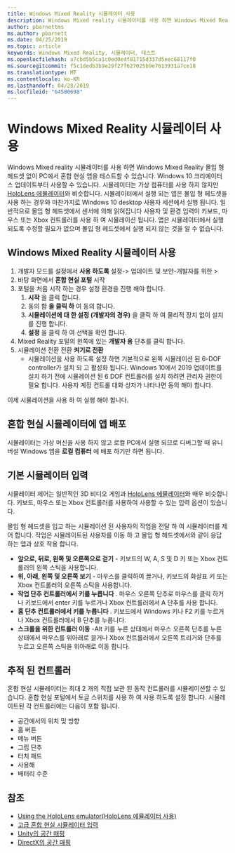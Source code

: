 ```yaml
---
title: Windows Mixed Reality 시뮬레이터 사용
description: Windows Mixed reality 시뮬레이터를 사용 하면 Windows Mixed Reality 몰입 형 헤드셋 없이 PC에서 혼합 현실 앱을 테스트할 수 있습니다.
author: pbarnettms
ms.author: pbarnett
ms.date: 04/25/2019
ms.topic: article
keywords: Windows Mixed Reality, 시뮬레이터, 테스트
ms.openlocfilehash: a7cbd5b5ca1c0ed0e4f81715d337d5eec68117f0
ms.sourcegitcommit: f5c1dedb3b9e29f27f627025b9e7613931a7ce18
ms.translationtype: MT
ms.contentlocale: ko-KR
ms.lasthandoff: 04/28/2019
ms.locfileid: "64580698"
---
```

# <a name="using-the-windows-mixed-reality-simulator"></a>Windows Mixed Reality 시뮬레이터 사용

Windows Mixed reality 시뮬레이터를 사용 하면 Windows Mixed Reality 몰입 형 헤드셋 없이 PC에서 혼합 현실 앱을 테스트할 수 있습니다. Windows 10 크리에이터 스 업데이트부터 사용할 수 있습니다. 시뮬레이터는 가상 컴퓨터를 사용 하지 않지만 [HoloLens 에뮬레이터](using-the-hololens-emulator.md)와 비슷합니다. 시뮬레이터에서 실행 되는 앱은 몰입 형 헤드셋을 사용 하는 경우와 마찬가지로 Windows 10 desktop 사용자 세션에서 실행 됩니다. 일반적으로 몰입 형 헤드셋에서 센서에 의해 읽혀집니다 사용자 및 환경 입력이 키보드, 마우스 또는 Xbox 컨트롤러를 사용 하 여 시뮬레이션 됩니다. 앱은 시뮬레이터에서 실행 되도록 수정할 필요가 없으며 몰입 형 헤드셋에서 실행 되지 않는 것을 알 수 없습니다.

## <a name="enabling-the-windows-mixed-reality-simulator"></a>Windows Mixed Reality 시뮬레이터 사용

1. 개발자 모드를 설정에서 **사용 하도록** 설정-> 업데이트 및 보안-개발자를 위한 >
2. 바탕 화면에서 **혼합 현실 포털** 시작
3. 포털을 처음 시작 하는 경우 설정 환경을 진행 해야 합니다.
   1. **시작** 을 클릭 합니다.
   2. 동의 함 **을 클릭 하** 여 동의 합니다.
   3. **시뮬레이션에 대 한 설정 (개발자의 경우)** 을 클릭 하 여 물리적 장치 없이 설치를 진행 합니다.
   4. **설정** 을 클릭 하 여 선택을 확인 합니다.
4. Mixed Reality 포털의 왼쪽에 있는 **개발자 용** 단추를 클릭 합니다.
5. 시뮬레이션 전환 전환 **켜기로 전환**
   * 시뮬레이션을 사용 하도록 설정 하면 기본적으로 왼쪽 시뮬레이션 된 6-DOF controller가 설치 되 고 활성화 됩니다.  Windows 10에서 2019 업데이트를 설치 하기 전에 시뮬레이션 된 6 DOF 컨트롤러를 설치 하려면 관리자 권한이 필요 합니다.  사용자 계정 컨트롤 대화 상자가 나타나면 동의 해야 합니다.

이제 시뮬레이션을 사용 하 여 실행 해야 합니다.

## <a name="deploying-apps-to-the-mixed-reality-simulator"></a>혼합 현실 시뮬레이터에 앱 배포

시뮬레이터는 가상 머신을 사용 하지 않고 로컬 PC에서 실행 되므로 디버그할 때 유니버설 Windows 앱을 **로컬 컴퓨터** 에 배포 하기만 하면 됩니다.

## <a name="basic-simulator-input"></a>기본 시뮬레이터 입력

시뮬레이터 제어는 일반적인 3D 비디오 게임과 [HoloLens 에뮬레이터](using-the-hololens-emulator.md)와 매우 비슷합니다. 키보드, 마우스 또는 Xbox 컨트롤러를 사용하여 사용할 수 있는 입력 옵션이 있습니다.

몰입 형 헤드셋을 입고 하는 시뮬레이션 된 사용자의 작업을 전달 하 여 시뮬레이터를 제어 합니다. 작업은 시뮬레이트된 사용자를 이동 하 고 몰입 형 헤드셋에서와 같이 응답 하는 앱과 상호 작용 합니다.
* **앞으로, 뒤로, 왼쪽 및 오른쪽으로 걷기** - 키보드의 W, A, S 및 D 키 또는 Xbox 컨트롤러의 왼쪽 스틱을 사용합니다.
* **위, 아래, 왼쪽 및 오른쪽 보기** - 마우스를 클릭하여 끌거나, 키보드의 화살표 키 또는 Xbox 컨트롤러의 오른쪽 스틱을 사용합니다.
* **작업 단추 컨트롤러에서 키를 누릅니다** . 마우스 오른쪽 단추로 마우스를 클릭 하거나 키보드에서 enter 키를 누르거나 Xbox 컨트롤러에서 A 단추를 사용 합니다.
* **홈 단추 컨트롤러에서 키를 누릅니다** . 키보드에서 Windows 키나 F2 키를 누르거나 Xbox 컨트롤러에서 B 단추를 누릅니다.
* **스크롤을 위한 컨트롤러 이동** -Alt 키를 누른 상태에서 마우스 오른쪽 단추를 누른 상태에서 마우스를 위아래로 끌거나 Xbox 컨트롤러에서 오른쪽 트리거와 단추를 누르고 오른쪽 스틱을 위아래로 이동 합니다.

## <a name="tracked-controllers"></a>추적 된 컨트롤러

혼합 현실 시뮬레이터는 최대 2 개의 직접 보관 된 동작 컨트롤러를 시뮬레이션할 수 있습니다. 혼합 현실 포털에서 토글 스위치를 사용 하 여 사용 하도록 설정 합니다. 시뮬레이트된 각 컨트롤러에는 다음이 포함 됩니다.
* 공간에서의 위치 및 방향
* 홈 버튼
* 메뉴 버튼
* 그립 단추
* 터치 패드
* 사용해
* 배터리 수준

## <a name="see-also"></a>참조
* [Using the HoloLens emulator(HoloLens 에뮬레이터 사용)](using-the-hololens-emulator.md)
* [고급 혼합 현실 시뮬레이터 입력](advanced-hololens-emulator-and-mixed-reality-simulator-input.md)
* [Unity의 공간 매핑](spatial-mapping-in-unity.md)
* [DirectX의 공간 매핑](spatial-mapping-in-directx.md)
